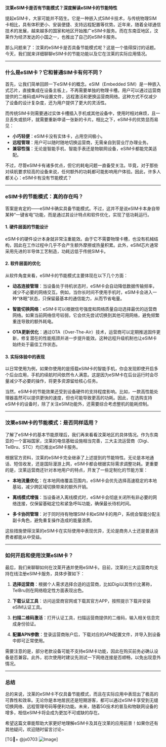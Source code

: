 **汶莱eSIM卡是否有节能模式？深度解读eSIM卡的节能特性**

提起eSIM卡，大家可能并不陌生。它是一种嵌入式SIM卡技术，与传统物理SIM卡相比，具有体积更小、安装便捷、支持远程配置等优势。近年来，随着全球通信技术的发展，越来越多的国家和地区开始推广eSIM卡服务。而在东南亚地区，汶莱作为经济发达的小国之一，也推出了自己的eSIM卡服务。

那么问题来了：汶莱的eSIM卡是否具备节能模式呢？这是一个值得探讨的话题。今天，我们就来详细聊聊eSIM卡的节能功能以及它在汶莱的实际应用情况。

---

### 什么是eSIM卡？它和普通SIM卡有何不同？

首先，让我们简单回顾一下eSIM卡的概念。eSIM（Embedded SIM）是一种嵌入式芯片，直接集成在设备主板上，不再需要单独的物理卡槽。用户可以通过运营商提供的二维码或APN设置文件，远程激活和更换运营商网络。这种方式不仅减少了设备的设计复杂度，还为用户提供了更大的灵活性。

而传统SIM卡则需要通过实体卡槽插入手机或其他设备中，使用时相对麻烦，且一旦丢失或损坏，就需要重新申请一张新的卡片。相比之下，eSIM卡的优势显而易见：

- **小巧轻便**：eSIM卡没有实体卡，占用空间极小。
- **远程管理**：用户可以随时随地切换运营商，无需亲自到营业厅办理业务。
- **兼容性强**：无论是智能手机、智能手表还是物联网设备，eSIM卡都能完美适配。

不过，尽管eSIM卡有诸多优点，但它的耗电问题一直备受关注。毕竟，对于那些对续航要求较高的设备来说，任何额外的功耗都可能影响用户体验。因此，许多人都关心：eSIM卡有没有节能模式？

---

### eSIM卡的节能模式：真的存在吗？

答案是肯定的——eSIM卡确实具备节能模式。不过，这并不是说eSIM卡本身自带某种“一键省电”功能，而是通过其设计特点和软件优化，实现了低功耗运行。

#### 1. 硬件层面的节能设计
eSIM卡的硬件设计本身就非常注重能效。由于它不需要物理卡槽，也没有机械结构，因此在工作过程中几乎不会产生额外摩擦或热量积累。此外，eSIM芯片通常采用先进的半导体工艺制造，功耗远低于传统SIM卡。

#### 2. 软件层面的优化
从软件角度来看，eSIM卡的节能模式主要体现在以下几个方面：

- **动态连接管理**：当设备处于待机状态时，eSIM卡会自动降低数据传输频率，减少不必要的网络交互。例如，当你长时间不使用手机时，eSIM卡会进入一种“休眠”状态，只保留最基本的通信能力，从而节省电量。
  
- **智能切换网络**：eSIM卡可以根据信号强度和网络质量自动选择最优的运营商网络。如果当前网络信号较弱，它会优先尝试切换到其他可用网络，避免频繁重连导致的额外耗电。

- **OTA更新优化**：通过OTA（Over-The-Air）技术，运营商可以定期推送固件更新，修复潜在的性能瓶颈并进一步提升能效。这种远程升级机制也让eSIM卡始终处于最佳工作状态。

#### 3. 实际体验中的表现
以日常使用为例，如果你使用的是搭载eSIM卡的智能手机，你会发现即使开启多个后台应用，手机的续航时间依然令人满意。这是因为eSIM卡在后台运行时会尽量减少不必要的操作，将更多资源留给核心任务。

当然，eSIM卡的节能效果还受到设备硬件的支持程度影响。比如，一款高性能处理器虽然可以提供更快的速度，但也可能导致更高的功耗。因此，在选购支持eSIM卡的设备时，除了关注eSIM功能外，还需要综合考虑整机的能耗控制。

---

### 汶莱eSIM卡的节能模式：是否同样适用？

了解了eSIM卡的基本节能原理后，我们再来看看汶莱地区的具体情况。作为东南亚的一个富裕国家，汶莱的电信基础设施相当完善，三大主流运营商（Digi、TelBru、STC）均已推出eSIM卡服务。

根据官方资料，汶莱的eSIM卡完全继承了上述提到的节能特性。无论是本地通话、短信收发，还是国际漫游上网，eSIM卡都会根据实际需求调整功耗。更重要的是，汶莱运营商还针对本地用户的特点，开发了一些定制化的节能方案：

- **本地流量优化**：在本地网络覆盖范围内，eSIM卡会优先选择高速稳定的本地基站，减少跨区域切换带来的额外开销。
  
- **离线模式增强**：当设备进入离线模式时，eSIM卡会彻底关闭所有非必要的网络连接，仅保留基础定位和紧急呼叫功能，确保最长待机时间。

- **多卡协同管理**：对于同时持有物理SIM卡和eSIM卡的用户，系统会智能分配主副卡角色，避免重复操作造成的能量浪费。

这些措施使得汶莱的eSIM卡在实际使用中表现优异，无论是商务人士还是普通消费者都能从中受益。

---

### 如何开启和使用汶莱eSIM卡？

最后，我们来聊聊如何在汶莱开通并使用eSIM卡。目前，汶莱的三大运营商均支持在线注册eSIM卡服务，具体步骤如下：

1. **选择运营商**：根据个人需求选择合适的运营商，比如Digi以其性价比著称，TelBru则在网络稳定性方面表现出色。
   
2. **下载认证工具**：访问运营商官网或下载其官方APP，按照提示下载并安装eSIM认证工具。

3. **扫描二维码激活**：打开认证工具，扫描运营商提供的二维码，输入相关信息完成身份验证。

4. **配置APN参数**：登录运营商账户后，下载对应的APN配置文件，并导入到设备中即可正常使用。

需要注意的是，部分老款设备可能不支持eSIM卡功能，因此在购买前务必确认设备是否兼容。此外，初次使用时建议先测试一下网络连接是否顺畅，以免出现意外情况。

---

### 总结

总的来说，汶莱的eSIM卡不仅具备节能模式，而且在实际应用中表现出了极高的可靠性和效率。无论你是本地居民还是短期游客，都可以通过eSIM卡享受到无缝切换网络、远程管理号码等便利功能。未来，随着5G技术的普及和物联网设备的增多，相信eSIM卡将会成为更加不可或缺的存在。

希望这篇文章能帮助大家更好地理解eSIM卡及其在汶莱的应用前景！如果你还有其他疑问，欢迎随时留言讨论~

[TG💪+ @jx0703 ![Image](https://github.com/user-attachments/assets/dbca1d08-cadb-493c-b0ec-ad6f7a83f270)]